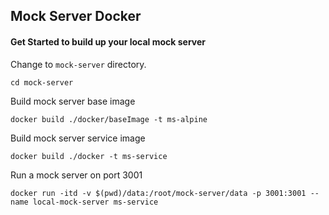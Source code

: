 ## Mock Server Docker

#### Get Started to build up your local mock server
Change to `mock-server` directory.
```
cd mock-server
```
Build mock server base image
```
docker build ./docker/baseImage -t ms-alpine
```
Build mock server service image
```
docker build ./docker -t ms-service
```
Run a mock server on port 3001
```
docker run -itd -v $(pwd)/data:/root/mock-server/data -p 3001:3001 --name local-mock-server ms-service
```
